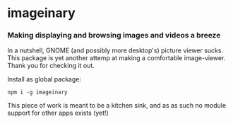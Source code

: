 # imageinary
### Making displaying and browsing images and videos a breeze
In a nutshell, GNOME (and possibly more desktop's) picture viewer sucks. This package is yet another attemp at making a comfortable image-viewer. Thank you for checking it out.

Install as global package:

	npm i -g imageinary

This piece of work is meant to be a kitchen sink, and as as such no module support for other apps exists (yet!)